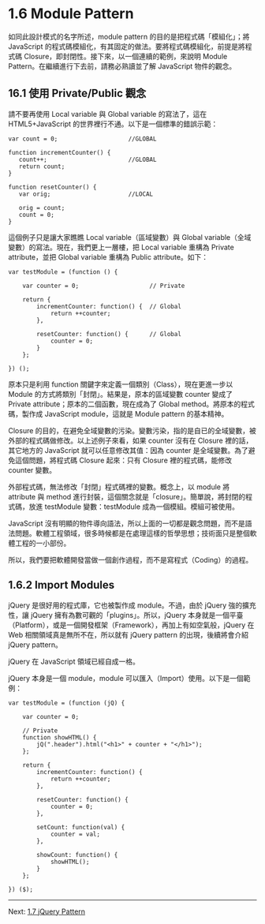# 1.6 Module Pattern

如同此設計模式的名字所述，module pattern 的目的是把程式碼「模組化」；將 JavaScript 的程式碼模組化，有其固定的做法。要將程式碼模組化，前提是將程式碼 Closure，即封閉性。接下來，以一個連續的範例，來說明 Module Pattern。在繼續進行下去前，請務必熟讀並了解 JavaScript 物件的觀念。

## 16.1 使用 Private/Public 觀念


請不要再使用 Local variable 與 Global variable 的寫法了，這在 HTML5+JavaScript 的世界裡行不通。以下是一個標準的錯誤示範：

~~~~~~~~
var count = 0;                    //GLOBAL

function incrementCounter() {
   count++;                       //GLOBAL
   return count;
}

function resetCounter() {
   var orig;                      //LOCAL
   
   orig = count;
   count = 0;
}
~~~~~~~~

這個例子只是讓大家瞧瞧 Local variable（區域變數）與 Global variable（全域變數）的寫法。現在，我們更上一層樓，把 Local variable 重構為 Private attribute，並把 Global variable 重構為 Public attribute。如下：

~~~~~~~~
var testModule = (function () {

	var counter = 0;					// Private
		
	return {
		incrementCounter: function() {	// Global
			return ++counter;
		},
		
		resetCounter: function() {		// Global
			counter = 0;
		}
	};
	
}) ();
~~~~~~~~

原本只是利用 function 關鍵字來定義一個類別（Class），現在更進一步以 Module 的方式將類別「封閉」。結果是，原本的區域變數 counter 變成了 Private attribute；原本的二個函數，現在成為了 Global method。將原本的程式碼，製作成 JavaScript module，這就是 Module pattern 的基本精神。

Closure 的目的，在避免全域變數的污染。變數污染，指的是自已的全域變數，被外部的程式碼做修改。以上述例子來看，如果 counter 沒有在 Closure 裡的話，其它地方的 JavaScript 就可以任意修改其值：因為 counter 是全域變數。為了避免這個問題，將程式碼 Closure 起來：只有 Closure 裡的程式碼，能修改 counter 變數。

外部程式碼，無法修改「封閉」程式碼裡的變數。概念上，以 module 將 attribute 與 method 進行封裝，這個關念就是「closure」。簡單說，將封閉的程式碼，放進 testModule 變數：testModule 成為一個模組。模組可被使用。

JavaScript 沒有明顯的物件導向語法，所以上面的一切都是觀念問題，而不是語法問題。軟體工程領域，很多時候都是在處理這樣的哲學思想；技術面只是整個軟體工程的一小部份。

所以，我們要把軟體開發當做一個創作過程，而不是寫程式（Coding）的過程。

## 1.6.2 Import Modules

jQuery 是很好用的程式庫，它也被製作成 module。不過，由於 jQuery 強的擴充性，讓 jQuery 擁有為數可觀的「plugins」。所以，jQuery 本身就是一個平臺（Platform），或是一個開發框架（Framework），再加上有如空氣般，jQuery 在 Web 相關領域真是無所不在，所以就有 jQuery pattern 的出現，後續將會介紹 jQuery pattern。

jQuery 在 JavaScript 領域已經自成一格。

jQuery 本身是一個 module，module 可以匯入（Import）使用。以下是一個範例：

~~~~~~~~
var testModule = (function (jQ) {

	var counter = 0;
	
	// Private
	function showHTML() {
		jQ(".header").html("<h1>" + counter + "</h1>");
	};
		
	return {
		incrementCounter: function() {
			return ++counter;
		},
		
		resetCounter: function() {
			counter = 0;
		},
		
		setCount: function(val) {
			counter = val;
		},
		
		showCount: function() {
			showHTML();
		}
	};
	
}) ($);
~~~~~~~~

---

Next: [1.7 jQuery Pattern](7-jquery.md)

